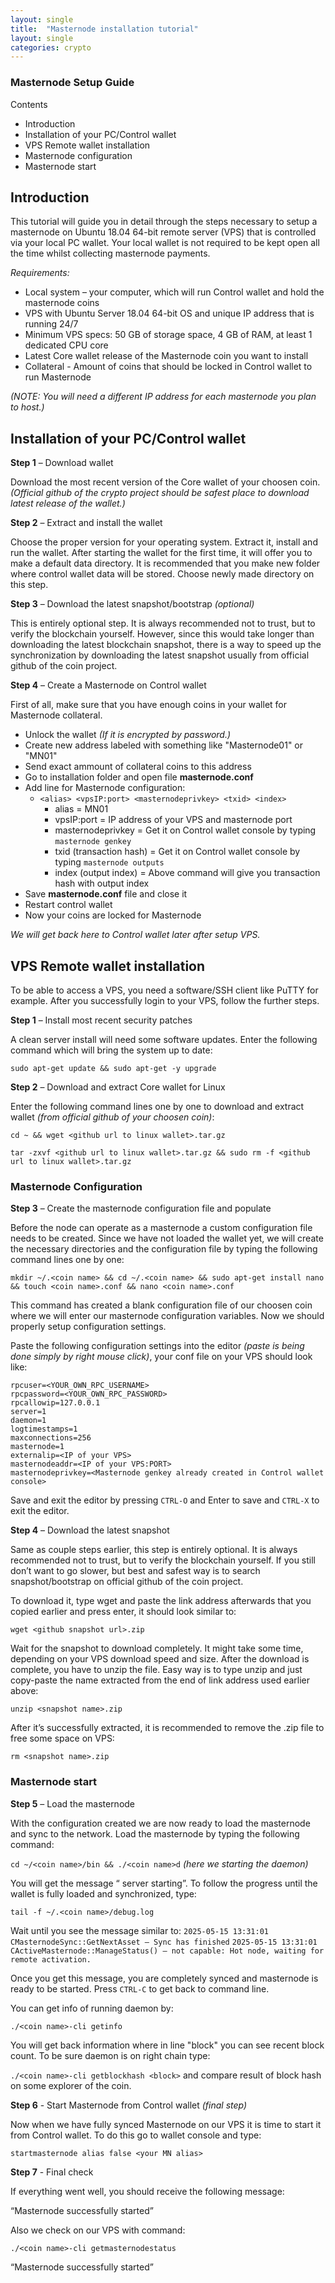 ```yaml
---
layout: single
title:  "Masternode installation tutorial"
layout: single
categories: crypto
---
```

### Masternode Setup Guide

Contents

- Introduction
- Installation of your PC/Control wallet
- VPS Remote wallet installation
- Masternode configuration
- Masternode start

## Introduction

This tutorial will guide you in detail through the steps necessary to setup a masternode on Ubuntu 18.04 64-bit remote server (VPS) that is controlled via your local PC wallet. Your local wallet is not required to be kept open all the time whilst collecting masternode payments.

_Requirements:_

- Local system – your computer, which will run Control wallet and hold the masternode coins
- VPS with Ubuntu Server 18.04 64-bit OS and unique IP address that is running 24/7
- Minimum VPS specs: 50 GB of storage space, 4 GB of RAM, at least 1 dedicated CPU core
- Latest Core wallet release of the Masternode coin you want to install
- Collateral - Amount of coins that should be locked in Control wallet to run Masternode

_(NOTE: You will need a different IP address for each masternode you plan to host.)_

## Installation of your PC/Control wallet

**Step 1** – Download wallet

Download the most recent version of the Core wallet of your choosen coin. _(Official github of the crypto project should be safest place to download latest release of the wallet.)_

**Step 2** – Extract and install the wallet

Choose the proper version for your operating system. Extract it, install and run the wallet. After starting the wallet for the first time, it will offer you to make a default data directory. It is recommended that you make new folder where control wallet data will be stored. Choose newly made directory on this step.

**Step 3** – Download the latest snapshot/bootstrap _(optional)_

This is entirely optional step. It is always recommended not to trust, but to verify the blockchain yourself. However, since this would take longer than downloading the latest blockchain snapshot, there is a way to speed up the synchronization by downloading the latest snapshot usually from official github of the coin project.

**Step 4** – Create a Masternode on Control wallet

First of all, make sure that you have enough coins in your wallet for Masternode collateral.

* Unlock the wallet _(If it is encrypted by password.)_
* Create new address labeled with something like "Masternode01" or "MN01"
* Send exact ammount of collateral coins to this address
* Go to installation folder and open file **masternode.conf**
* Add line for Masternode configuration:
  * `<alias> <vpsIP:port> <masternodeprivkey> <txid> <index>`
    * alias = MN01
    * vpsIP:port = IP address of your VPS and masternode port
    * masternodeprivkey = Get it on Control wallet console by typing `masternode genkey`
    * txid (transaction hash) = Get it on Control wallet console by typing `masternode outputs`
    * index (output index) = Above command will give you transaction hash with output index
* Save **masternode.conf** file and close it
* Restart control wallet
* Now your coins are locked for Masternode

_We will get back here to Control wallet later after setup VPS._

## VPS Remote wallet installation

To be able to access a VPS, you need a software/SSH client like PuTTY for example. After you successfully login to your VPS, follow the further steps.

**Step 1** – Install most recent security patches

A clean server install will need some software updates. Enter the following command which will bring the system up to date:

`sudo apt-get update && sudo apt-get -y upgrade`

**Step 2** – Download and extract Core wallet for Linux

Enter the following command lines one by one to download and extract wallet _(from official github of your choosen coin)_:

`cd ~ && wget <github url to linux wallet>.tar.gz`

`tar -zxvf <github url to linux wallet>.tar.gz && sudo rm -f <github url to linux wallet>.tar.gz`

### Masternode Configuration

**Step 3** – Create the masternode configuration file and populate

Before the node can operate as a masternode a custom configuration file needs to be created. Since we have not loaded the wallet yet, we will create the necessary directories and the configuration file by typing the following command lines one by one:

`mkdir ~/.<coin name> && cd ~/.<coin name> && sudo apt-get install nano && touch <coin name>.conf && nano <coin name>.conf`

This command has created a blank configuration file of our choosen coin where we will enter our masternode configuration variables. Now we should properly setup configuration settings.

Paste the following configuration settings into the editor _(paste is being done simply by right mouse click)_, your conf file on your VPS should look like:

```
rpcuser=<YOUR_OWN_RPC_USERNAME>
rpcpassword=<YOUR_OWN_RPC_PASSWORD>
rpcallowip=127.0.0.1
server=1
daemon=1
logtimestamps=1
maxconnections=256
masternode=1
externalip=<IP of your VPS>
masternodeaddr=<IP of your VPS:PORT>
masternodeprivkey=<Masternode genkey already created in Control wallet console>
```
Save and exit the editor by pressing `CTRL-O` and Enter to save and `CTRL-X` to exit the editor.

**Step 4** – Download the latest snapshot

Same as couple steps earlier, this step is entirely optional. It is always recommended not to trust, but to verify the blockchain yourself. If you still don’t want to go slower, but best and safest way is to search snapshot/bootstrap on official github of the coin project.

To download it, type wget and paste the link address afterwards that you copied earlier and press enter, it should look similar to:

`wget <github snapshot url>.zip`

Wait for the snapshot to download completely. It might take some time, depending on your VPS download speed and size. After the download is complete, you have to unzip the file. Easy way is to type unzip and just copy-paste the name extracted from the end of link address used earlier above:

`unzip <snapshot name>.zip`

After it’s successfully extracted, it is recommended to remove the .zip file to free some space on VPS:

`rm <snapshot name>.zip`

### Masternode start

**Step 5** – Load the masternode

With the configuration created we are now ready to load the masternode and sync to the network. Load the masternode by typing the following command:

`cd ~/<coin name>/bin && ./<coin name>d` _(here we starting the daemon)_

You will get the message “<Coin name> server starting”. To follow the progress until the wallet is fully loaded and synchronized, type:

`tail -f ~/.<coin name>/debug.log`

Wait until you see the message similar to:
`2025-05-15 13:31:01 CMasternodeSync::GetNextAsset – Sync has finished`
`2025-05-15 13:31:01 CActiveMasternode::ManageStatus() – not capable: Hot node, waiting for remote activation.`

Once you get this message, you are completely synced and masternode is ready to be started. Press `CTRL-C` to get back to command line.

You can get info of running daemon by:

`./<coin name>-cli getinfo`

You will get back information where in line "block" you can see recent block count. To be sure daemon is on right chain type:

`./<coin name>-cli getblockhash <block>` and compare result of block hash on some explorer of the coin.

**Step 6** - Start Masternode from Control wallet _(final step)_

Now when we have fully synced Masternode on our VPS it is time to start it from Control wallet. To do this go to wallet console and type:

`startmasternode alias false <your MN alias>`

**Step 7** - Final check

If everything went well, you should receive the following message:

“Masternode successfully started”

Also we check on our VPS with command:

`./<coin name>-cli getmasternodestatus`

“Masternode successfully started”
